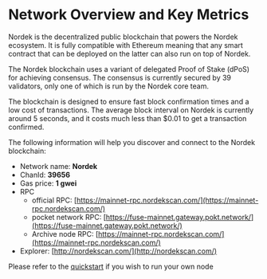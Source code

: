 # Network Overview and Key Metrics

Nordek is the decentralized public blockchain that powers the Nordek ecosystem. It is fully compatible with Ethereum meaning that any smart contract that can be deployed on the latter can also run on top of Nordek.

The Nordek blockchain uses a variant of delegated Proof of Stake \(dPoS\) for achieving consensus. The consensus is currently secured by 39 validators, only one of which is run by the Nordek core team.

The blockchain is designed to ensure fast block confirmation times and a low cost of transactions. The average block interval on Nordek is currently around 5 seconds, and it costs much less than $0.01 to get a transaction confirmed.

The following information will help you discover and connect to the Nordek blockchain:   

* Network name: **Nordek**
* ChanId: **39656**
* Gas price: **1 gwei**
* RPC
  * official RPC: [https://mainnet-rpc.nordekscan.com/](https://mainnet-rpc.nordekscan.com/)
  * pocket network RPC: [https://fuse-mainnet.gateway.pokt.network/](https://fuse-mainnet.gateway.pokt.network/)
  * Archive node RPC:  [https://mainnet-rpc.nordekscan.com/](https://mainnet-rpc.nordekscan.com/)
* Explorer: [http://nordekscan.com/](http://nordekscan.com/)

Please refer to the [quickstart](https://github.com/Officialnordek/NRKNetwork/tree/master/node-example) if you wish to run your own node

